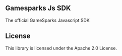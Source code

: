 ## Gamesparks Js SDK

The official GameSparks Javascript SDK

## License

This library is licensed under the Apache 2.0 License. 
